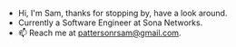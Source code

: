 - Hi, I'm Sam, thanks for stopping by, have a look around.
- Currently a Software Engineer at Sona Networks.
- 📫 Reach me at pattersonrsam@gmail.com.


<!---
pattersondev/pattersondev is a ✨ special ✨ repository because its `README.md` (this file) appears on your GitHub profile.
You can click the Preview link to take a look at your changes.
--->
